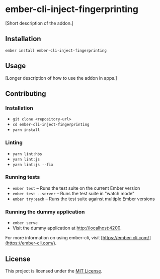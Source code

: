 ember-cli-inject-fingerprinting
==============================================================================

[Short description of the addon.]

Installation
------------------------------------------------------------------------------

```
ember install ember-cli-inject-fingerprinting
```


Usage
------------------------------------------------------------------------------

[Longer description of how to use the addon in apps.]


Contributing
------------------------------------------------------------------------------

### Installation

* `git clone <repository-url>`
* `cd ember-cli-inject-fingerprinting`
* `yarn install`

### Linting

* `yarn lint:hbs`
* `yarn lint:js`
* `yarn lint:js --fix`

### Running tests

* `ember test` – Runs the test suite on the current Ember version
* `ember test --server` – Runs the test suite in "watch mode"
* `ember try:each` – Runs the test suite against multiple Ember versions

### Running the dummy application

* `ember serve`
* Visit the dummy application at [http://localhost:4200](http://localhost:4200).

For more information on using ember-cli, visit [https://ember-cli.com/](https://ember-cli.com/).

License
------------------------------------------------------------------------------

This project is licensed under the [MIT License](LICENSE.md).
